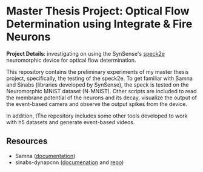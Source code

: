 # Master Thesis Project: Optical Flow Determination using Integrate & Fire Neurons

**Project Details**: investigating on using the SynSense's [speck2e](https://www.synsense.ai/products/speck-2/) neuromorphic device for optical flow determination.

This repository contains the preliminary experiments of my master thesis project, specifically, the testing of the speck2e. To get familiar with Samna and Sinabs (libraries developed by SynSense), the speck is tested on the Neuromorphic MNIST dataset (N-MNIST). Other scripts are included to read the membrane potential of the neurons and its decay, visualize the output of the event-based camera and observe the output spikes from the device. 

In addition, tThe repository includes some other tools developed to work with h5 datasets and generate event-based videos.

## Resources
- Samna ([documentation](https://synsense-sys-int.gitlab.io/samna/index.html))
- sinabs-dynapcnn ([documenation](https://synsense-sys-int.gitlab.io/samna/index.html) and [repo](https://gitlab.com/synsense/sinabs-dynapcnn))
